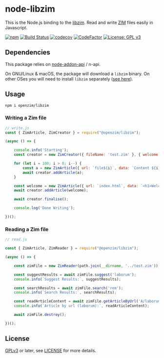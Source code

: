 node-libzim
===========

This is the Node.js binding to the
[libzim](https://github.com/openzim/libzim/). Read and write
[ZIM](https://openzim.org) files easily in Javascript.

[![npm](https://img.shields.io/npm/v/@openzim/libzim.svg)](https://www.npmjs.com/package/@openzim/libzim)
[![Build Status](https://github.com/openzim/node-libzim/workflows/CI/badge.svg?branch=main)](https://github.com/openzim/node-libzim/actions?query=branch%3Amain)
[![codecov](https://codecov.io/gh/openzim/node-libzim/branch/main/graph/badge.svg)](https://codecov.io/gh/openzim/node-libzim)
[![CodeFactor](https://www.codefactor.io/repository/github/openzim/node-libzim/badge)](https://www.codefactor.io/repository/github/openzim/node-libzim)
[![License: GPL v3](https://img.shields.io/badge/License-GPLv3-blue.svg)](https://www.gnu.org/licenses/gpl-3.0)

## Dependencies

This package relies on [node-addon-api](https://github.com/nodejs/node-addon-api) / n-api.

On GNU/Linux & macOS, the package will download a `libzim` binary. On
other OSes you will need to install `libzim` separately ([see
here](https://github.com/openzim/libzim/)).

## Usage

```bash
npm i openzim/libzim
```

### Writing a Zim file
```javascript
// write.js
const { ZimArticle, ZimCreator } = require("@openzim/libzim");

(async () => {

    console.info('Starting');
    const creator = new ZimCreator({ fileName: 'test.zim' }, { welcome: 'index.html' });

    for (let i = 100; i > 0; i--) {
        const a = new ZimArticle({ url: `file${i}`, data: `Content ${i}` });
        await creator.addArticle(a);
    }

    const welcome = new ZimArticle({ url: `index.html`, data: `<h1>Welcome!</h1>` });
    await creator.addArticle(welcome);

    await creator.finalise();

    console.log('Done Writing');

})();
```

### Reading a Zim file
```javascript
// read.js

const { ZimArticle, ZimReader } = require("@openzim/libzim");

(async () => {

    const zimFile = new ZimReader(path.join(__dirname, '../test.zim'));

    const suggestResults = await zimFile.suggest('laborum');
    console.info(`Suggest Results:`, suggestResults);

    const searchResults = await zimFile.search('rem');
    console.info(`Search Results:`, searchResults);

    const readArticleContent = await zimFile.getArticleByUrl('A/laborum');
    console.info(`Article by url (laborum):`, readArticleContent);

    await zimFile.destroy();

})();

```

## License

[GPLv3](https://www.gnu.org/licenses/gpl-3.0) or later, see
[LICENSE](LICENSE) for more details.
